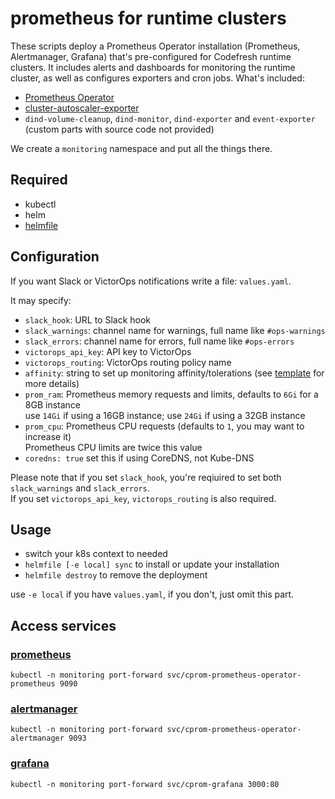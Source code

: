 # prometheus for runtime clusters

These scripts deploy a Prometheus Operator installation (Prometheus, Alertmanager, Grafana)
that's pre-configured for Codefresh runtime clusters. It includes alerts and dashboards for monitoring
the runtime cluster, as well as configures exporters and cron jobs. What's included:

* [Prometheus Operator](https://github.com/coreos/prometheus-operator)
* [cluster-autoscaler-exporter](https://github.com/codefresh-io/cluster-autoscaler-exporter)
* `dind-volume-cleanup`, `dind-monitor`, `dind-exporter` and `event-exporter` (custom parts with source code not provided)

We create a `monitoring` namespace and put all the things there.

## Required
* kubectl
* helm
* [helmfile](https://github.com/roboll/helmfile)

## Configuration
If you want Slack or VictorOps notifications write a file: `values.yaml`.

It may specify:
* `slack_hook`: URL to Slack hook
* `slack_warnings`: channel name for warnings, full name like `#ops-warnings`
* `slack_errors`: channel name for errors, full name like `#ops-errors`
* `victorops_api_key`: API key to VictorOps
* `victorops_routing`: VictorOps routing policy name
* `affinity`: string to set up monitoring affinity/tolerations (see [template](https://github.com/codefresh-io/runtime-cluster-monitor/blob/master/templates/affinity.yaml.gotmpl) for more details)
* `prom_ram`: Prometheus memory requests and limits, defaults to `6Gi` for a 8GB instance  
   use `14Gi` if using a 16GB instance; use `24Gi` if using a 32GB instance
* `prom_cpu`: Prometheus CPU requests (defaults to `1`, you may want to increase it)  
  Prometheus CPU limits are twice this value
* `coredns: true` set this if using CoreDNS, not Kube-DNS

Please note that if you set `slack_hook`, you're reqiuired to set both `slack_warnings` and `slack_errors`.  
If you set `victorops_api_key`, `victorops_routing` is also required.

## Usage
* switch your k8s context to needed
* `helmfile [-e local] sync` to install or update your installation
* `helmfile destroy` to remove the deployment

use `-e local` if you have `values.yaml`, if you don't, just omit this part.

## Access services

### [prometheus](http://localhost:9090/prometheus/)
`kubectl -n monitoring port-forward svc/cprom-prometheus-operator-prometheus 9090`

### [alertmanager](http://localhost:9093/alertmanager/)
`kubectl -n monitoring port-forward svc/cprom-prometheus-operator-alertmanager 9093`

### [grafana](http://localhost:3000/grafana/)
`kubectl -n monitoring port-forward svc/cprom-grafana 3000:80`
